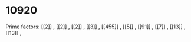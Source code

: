 # 10920

Prime factors: [[2]] , [[2]] , [[2]] , [[3]] , [[455]] , [[5]] , [[91]] , [[7]] , [[13]] , [[13]] , 